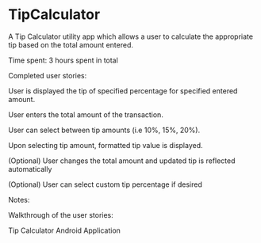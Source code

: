 TipCalculator
=============

A Tip Calculator utility app which allows a user to calculate the appropriate tip based on the total amount entered.

Time spent: 3 hours spent in total

Completed user stories:

User is displayed the tip of specified percentage for specified entered amount.

User enters the total amount of the transaction.

User can select between tip amounts (i.e 10%, 15%, 20%).

Upon selecting tip amount, formatted tip value is displayed.

(Optional) User changes the total amount and updated tip is reflected automatically

(Optional) User can select custom tip percentage if desired

Notes:

Walkthrough of the user stories:

Tip Calculator Android Application
